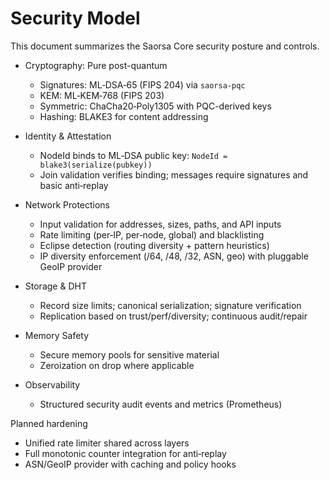 # Security Model

This document summarizes the Saorsa Core security posture and controls.

- Cryptography: Pure post-quantum
  - Signatures: ML‑DSA‑65 (FIPS 204) via `saorsa-pqc`
  - KEM: ML‑KEM‑768 (FIPS 203)
  - Symmetric: ChaCha20‑Poly1305 with PQC-derived keys
  - Hashing: BLAKE3 for content addressing

- Identity & Attestation
  - NodeId binds to ML‑DSA public key: `NodeId = blake3(serialize(pubkey))`
  - Join validation verifies binding; messages require signatures and basic anti‑replay

- Network Protections
  - Input validation for addresses, sizes, paths, and API inputs
  - Rate limiting (per‑IP, per‑node, global) and blacklisting
  - Eclipse detection (routing diversity + pattern heuristics)
  - IP diversity enforcement (/64, /48, /32, ASN, geo) with pluggable GeoIP provider

- Storage & DHT
  - Record size limits; canonical serialization; signature verification
  - Replication based on trust/perf/diversity; continuous audit/repair

- Memory Safety
  - Secure memory pools for sensitive material
  - Zeroization on drop where applicable

- Observability
  - Structured security audit events and metrics (Prometheus)

Planned hardening
- Unified rate limiter shared across layers
- Full monotonic counter integration for anti‑replay
- ASN/GeoIP provider with caching and policy hooks

